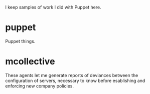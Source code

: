 I keep samples of work I did with Puppet here.

puppet
======

Puppet things.

mcollective
===========

These agents let me generate reports of deviances between the configuration
of servers, necessary to know before esablishing and enforcing new company
policies.
